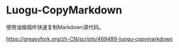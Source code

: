# Luogu-CopyMarkdown
使用油猴插件快速复制Markdown源代码。

https://greasyfork.org/zh-CN/scripts/469489-luogu-copymarkdown
